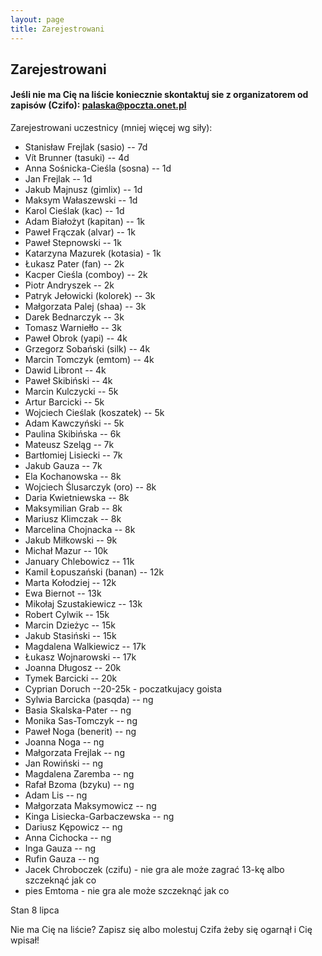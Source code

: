 ```yaml
---
layout: page
title: Zarejestrowani
---
```


## Zarejestrowani

#### Jeśli nie ma Cię na liście koniecznie skontaktuj sie z organizatorem od zapisów (Czifo): palaska@poczta.onet.pl

Zarejestrowani uczestnicy (mniej więcej wg siły):

- Stanisław Frejlak (sasio) -- 7d
- Vít Brunner (tasuki) -- 4d
- Anna Sośnicka-Cieśla (sosna) -- 1d
- Jan Frejlak -- 1d
- Jakub Majnusz (gimlix) -- 1d
- Maksym Wałaszewski -- 1d
- Karol Cieślak (kac) -- 1d
- Adam Białożyt (kapitan) -- 1k
- Paweł Frączak (alvar) -- 1k
- Paweł Stepnowski -- 1k
- Katarzyna Mazurek (kotasia) - 1k
- Łukasz Pater (fan) -- 2k
- Kacper Cieśla (comboy) -- 2k
- Piotr Andryszek -- 2k
- Patryk Jełowicki (kolorek) -- 3k
- Małgorzata Palej (shaa) -- 3k
- Darek Bednarczyk -- 3k
- Tomasz Warniełło -- 3k
- Paweł Obrok (yapi) -- 4k
- Grzegorz Sobański (silk) -- 4k
- Marcin Tomczyk (emtom) -- 4k
- Dawid Libront -- 4k
- Paweł Skibiński -- 4k
- Marcin Kulczycki -- 5k
- Artur Barcicki -- 5k
- Wojciech Cieślak (koszatek) -- 5k
- Adam Kawczyński -- 5k
- Paulina Skibińska -- 6k
- Mateusz Szeląg -- 7k
- Bartłomiej Lisiecki -- 7k
- Jakub Gauza -- 7k
- Ela Kochanowska -- 8k
- Wojciech Ślusarczyk (oro) -- 8k
- Daria Kwietniewska -- 8k
- Maksymilian Grab -- 8k
- Mariusz Klimczak -- 8k
- Marcelina Chojnacka -- 8k
- Jakub Miłkowski -- 9k
- Michał Mazur -- 10k
- January Chlebowicz -- 11k
- Kamil Łopuszański (banan) -- 12k
- Marta Kołodziej -- 12k
- Ewa Biernot -- 13k
- Mikołaj Szustakiewicz -- 13k
- Robert Cylwik -- 15k
- Marcin Dzieżyc -- 15k
- Jakub Stasiński -- 15k
- Magdalena Walkiewicz -- 17k
- Łukasz Wojnarowski -- 17k 
- Joanna Długosz -- 20k
- Tymek Barcicki -- 20k
- Cyprian Doruch --20-25k - poczatkujacy goista
- Sylwia Barcicka (pasqda) -- ng
- Basia Skalska-Pater -- ng
- Monika Sas-Tomczyk -- ng
- Paweł Noga (benerit) -- ng
- Joanna Noga -- ng
- Małgorzata Frejlak -- ng
- Jan Rowiński -- ng
- Magdalena Zaremba -- ng
- Rafał Bzoma (bzyku) -- ng
- Adam Lis -- ng
- Małgorzata Maksymowicz -- ng
- Kinga Lisiecka-Garbaczewska -- ng
- Dariusz Kępowicz -- ng
- Anna Cichocka -- ng
- Inga Gauza -- ng
- Rufin Gauza -- ng
- Jacek Chroboczek (czifu) - nie gra ale może zagrać 13-kę albo szczeknąć jak co
- pies Emtoma - nie gra ale może szczeknąć jak co





Stan 8 lipca

Nie ma Cię na liście?  Zapisz się albo molestuj Czifa żeby się ogarnął i Cię wpisał!
